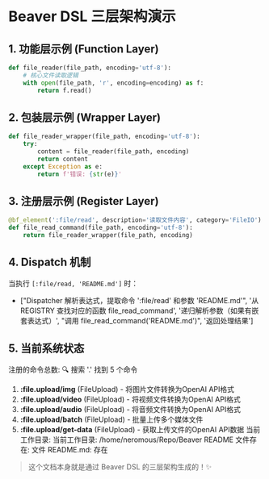 # Beaver DSL 三层架构演示
## 1. 功能层示例 (Function Layer)
```python
def file_reader(file_path, encoding='utf-8'):
    # 核心文件读取逻辑
    with open(file_path, 'r', encoding=encoding) as f:
        return f.read()
```
## 2. 包装层示例 (Wrapper Layer)
```python
def file_reader_wrapper(file_path, encoding='utf-8'):
    try:
        content = file_reader(file_path, encoding)
        return content
    except Exception as e:
        return f'错误: {str(e)}'
```
## 3. 注册层示例 (Register Layer)
```python
@bf_element(':file/read', description='读取文件内容', category='FileIO')
def file_read_command(file_path, encoding='utf-8'):
    return file_reader_wrapper(file_path, encoding)
```
## 4. Dispatch 机制
当执行 `[:file/read, 'README.md']` 时：
- ["Dispatcher 解析表达式，提取命令 ':file/read' 和参数 'README.md'", '从 REGISTRY 查找对应的函数 file_read_command', '递归解析参数（如果有嵌套表达式）', "调用 file_read_command('README.md')", '返回处理结果']
## 5. 当前系统状态
注册的命令总数: 🔍 搜索 '.' 找到 5 个命令

1. **:file.upload/img** (FileUpload) - 将图片文件转换为OpenAI API格式
2. **:file.upload/video** (FileUpload) - 将视频文件转换为OpenAI API格式
3. **:file.upload/audio** (FileUpload) - 将音频文件转换为OpenAI API格式
4. **:file.upload/batch** (FileUpload) - 批量上传多个媒体文件
5. **:file.upload/get-data** (FileUpload) - 获取上传文件的OpenAI API数据
当前工作目录: 当前工作目录: /home/neromous/Repo/Beaver
README 文件存在: 文件 README.md: 存在
> 这个文档本身就是通过 Beaver DSL 的三层架构生成的！✨